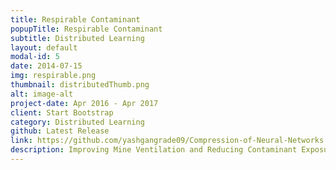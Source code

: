 ```yaml
---
title: Respirable Contaminant
popupTitle: Respirable Contaminant
subtitle: Distributed Learning
layout: default
modal-id: 5
date: 2014-07-15
img: respirable.png
thumbnail: distributedThumb.png
alt: image-alt
project-date: Apr 2016 - Apr 2017
client: Start Bootstrap
category: Distributed Learning
github: Latest Release
link: https://github.com/yashgangrade09/Compression-of-Neural-Networks.git
description: Improving Mine Ventilation and Reducing Contaminant Exposure in Large-Opening Stone Mines
---
```

